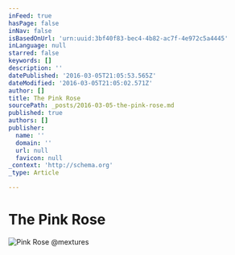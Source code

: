 ```yaml
---
inFeed: true
hasPage: false
inNav: false
isBasedOnUrl: 'urn:uuid:3bf40f83-bec4-4b82-ac7f-4e972c5a4445'
inLanguage: null
starred: false
keywords: []
description: ''
datePublished: '2016-03-05T21:05:53.565Z'
dateModified: '2016-03-05T21:05:02.571Z'
author: []
title: The Pink Rose
sourcePath: _posts/2016-03-05-the-pink-rose.md
published: true
authors: []
publisher:
  name: ''
  domain: ''
  url: null
  favicon: null
_context: 'http://schema.org'
_type: Article

---
```

# The Pink Rose
![Pink Rose @mextures](https://s3-us-west-2.amazonaws.com/the-grid-img/p/df3727f9384a97a24f6e1ca67b886a2a249496c7.jpg)